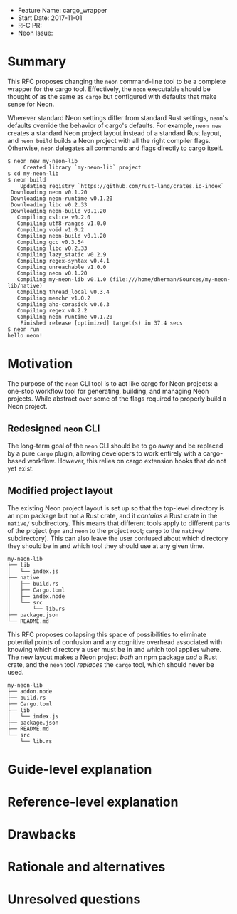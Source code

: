 - Feature Name: cargo_wrapper
- Start Date: 2017-11-01
- RFC PR: 
- Neon Issue: 

# Summary
[summary]: #summary

This RFC proposes changing the `neon` command-line tool to be a complete wrapper for the cargo tool. Effectively, the `neon` executable should be thought of as the same as `cargo` but configured with defaults that make sense for Neon.

Wherever standard Neon settings differ from standard Rust settings, `neon`'s defaults override the behavior of cargo's defaults. For example, `neon new` creates a standard Neon project layout instead of a standard Rust layout, and `neon build` builds a Neon project with all the right compiler flags. Otherwise, `neon` delegates all commands and flags directly to cargo itself.

```
$ neon new my-neon-lib
     Created library `my-neon-lib` project
$ cd my-neon-lib
$ neon build
    Updating registry `https://github.com/rust-lang/crates.io-index`
 Downloading neon v0.1.20
 Downloading neon-runtime v0.1.20
 Downloading libc v0.2.33
 Downloading neon-build v0.1.20
   Compiling cslice v0.2.0
   Compiling utf8-ranges v1.0.0
   Compiling void v1.0.2
   Compiling neon-build v0.1.20
   Compiling gcc v0.3.54
   Compiling libc v0.2.33
   Compiling lazy_static v0.2.9
   Compiling regex-syntax v0.4.1
   Compiling unreachable v1.0.0
   Compiling neon v0.1.20
   Compiling my-neon-lib v0.1.0 (file:///home/dherman/Sources/my-neon-lib/native)
   Compiling thread_local v0.3.4
   Compiling memchr v1.0.2
   Compiling aho-corasick v0.6.3
   Compiling regex v0.2.2
   Compiling neon-runtime v0.1.20
    Finished release [optimized] target(s) in 37.4 secs
$ neon run
hello neon!
```


# Motivation
[motivation]: #motivation

The purpose of the `neon` CLI tool is to act like cargo for Neon projects: a one-stop workflow tool for generating, building, and managing Neon projects. While abstract over some of the flags required to properly build a Neon project.

## Redesigned `neon` CLI

The long-term goal of the `neon` CLI should be to go away and be replaced by a pure `cargo` plugin, allowing developers to work entirely with a cargo-based workflow. However, this relies on cargo extension hooks that do not yet exist.

## Modified project layout

The existing Neon project layout is set up so that the top-level directory is an npm package but not a Rust crate, and it _contains_ a Rust crate in the `native/` subdirectory. This means that different tools apply to different parts of the project (`npm` and `neon` to the project root; `cargo` to the `native/` subdirectory). This can also leave the user confused about which directory they should be in and which tool they should use at any given time.

```
my-neon-lib
├── lib
│   └── index.js
├── native
│   ├── build.rs
│   ├── Cargo.toml
│   ├── index.node
│   └── src
│       └── lib.rs
├── package.json
└── README.md
```

This RFC proposes collapsing this space of possibilities to eliminate potential points of confusion and any cognitive overhead associated with knowing which directory a user must be in and which tool applies where. The new layout makes a Neon project _both_ an npm package _and_ a Rust crate, and the `neon` tool _replaces_ the `cargo` tool, which should never be used.

```
my-neon-lib
├── addon.node
├── build.rs
├── Cargo.toml
├── lib
│   └── index.js
├── package.json
├── README.md
└── src
    └── lib.rs
```

# Guide-level explanation
[guide-level-explanation]: #guide-level-explanation


# Reference-level explanation
[reference-level-explanation]: #reference-level-explanation


# Drawbacks
[drawbacks]: #drawbacks


# Rationale and alternatives
[alternatives]: #alternatives


# Unresolved questions
[unresolved]: #unresolved-questions

